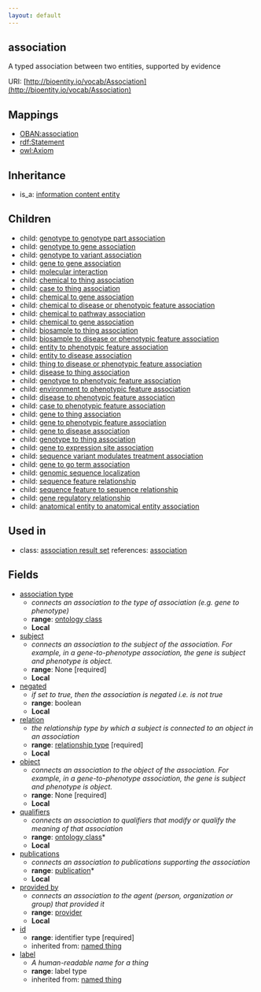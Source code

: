 ```yaml
---
layout: default
---
```


## association


A typed association between two entities, supported by evidence

URI: [http://bioentity.io/vocab/Association](http://bioentity.io/vocab/Association)
## Mappings

 * [OBAN:association](http://purl.obolibrary.org/obo/OBAN_association)
 * [rdf:Statement](http://purl.obolibrary.org/obo/rdf_Statement)
 * [owl:Axiom](http://purl.obolibrary.org/obo/owl_Axiom)

## Inheritance

 *  is_a: [information content entity](InformationContentEntity.html)

## Children

 *  child: [genotype to genotype part association](GenotypeToGenotypePartAssociation.html)
 *  child: [genotype to gene association](GenotypeToGeneAssociation.html)
 *  child: [genotype to variant association](GenotypeToVariantAssociation.html)
 *  child: [gene to gene association](GeneToGeneAssociation.html)
 *  child: [molecular interaction](MolecularInteraction.html)
 *  child: [chemical to thing association](ChemicalToThingAssociation.html)
 *  child: [case to thing association](CaseToThingAssociation.html)
 *  child: [chemical to gene association](ChemicalToGeneAssociation.html)
 *  child: [chemical to disease or phenotypic feature association](ChemicalToDiseaseOrPhenotypicFeatureAssociation.html)
 *  child: [chemical to pathway association](ChemicalToPathwayAssociation.html)
 *  child: [chemical to gene association](ChemicalToGeneAssociation.html)
 *  child: [biosample to thing association](BiosampleToThingAssociation.html)
 *  child: [biosample to disease or phenotypic feature association](BiosampleToDiseaseOrPhenotypicFeatureAssociation.html)
 *  child: [entity to phenotypic feature association](EntityToPhenotypicFeatureAssociation.html)
 *  child: [entity to disease association](EntityToDiseaseAssociation.html)
 *  child: [thing to disease or phenotypic feature association](ThingToDiseaseOrPhenotypicFeatureAssociation.html)
 *  child: [disease to thing association](DiseaseToThingAssociation.html)
 *  child: [genotype to phenotypic feature association](GenotypeToPhenotypicFeatureAssociation.html)
 *  child: [environment to phenotypic feature association](EnvironmentToPhenotypicFeatureAssociation.html)
 *  child: [disease to phenotypic feature association](DiseaseToPhenotypicFeatureAssociation.html)
 *  child: [case to phenotypic feature association](CaseToPhenotypicFeatureAssociation.html)
 *  child: [gene to thing association](GeneToThingAssociation.html)
 *  child: [gene to phenotypic feature association](GeneToPhenotypicFeatureAssociation.html)
 *  child: [gene to disease association](GeneToDiseaseAssociation.html)
 *  child: [genotype to thing association](GenotypeToThingAssociation.html)
 *  child: [gene to expression site association](GeneToExpressionSiteAssociation.html)
 *  child: [sequence variant modulates treatment association](SequenceVariantModulatesTreatmentAssociation.html)
 *  child: [gene to go term association](GeneToGoTermAssociation.html)
 *  child: [genomic sequence localization](GenomicSequenceLocalization.html)
 *  child: [sequence feature relationship](SequenceFeatureRelationship.html)
 *  child: [sequence feature to sequence relationship](SequenceFeatureToSequenceRelationship.html)
 *  child: [gene regulatory relationship](GeneRegulatoryRelationship.html)
 *  child: [anatomical entity to anatomical entity association](AnatomicalEntityToAnatomicalEntityAssociation.html)

## Used in

 *  class: [association result set](AssociationResultSet.html) references: [association](Association.html)

## Fields

 * [association type](association_type.html)
    * _connects an association to the type of association (e.g. gene to phenotype)_
    * __range__: [ontology class](OntologyClass.html)
    * __Local__
 * [subject](subject.html)
    * _connects an association to the subject of the association. For example, in a gene-to-phenotype association, the gene is subject and phenotype is object._
    * __range__: None [required]
    * __Local__
 * [negated](negated.html)
    * _if set to true, then the association is negated i.e. is not true_
    * __range__: boolean
    * __Local__
 * [relation](relation.html)
    * _the relationship type by which a subject is connected to an object in an association_
    * __range__: [relationship type](RelationshipType.html) [required]
    * __Local__
 * [object](object.html)
    * _connects an association to the object of the association. For example, in a gene-to-phenotype association, the gene is subject and phenotype is object._
    * __range__: None [required]
    * __Local__
 * [qualifiers](qualifiers.html)
    * _connects an association to qualifiers that modify or qualify the meaning of that association_
    * __range__: [ontology class](OntologyClass.html)*
    * __Local__
 * [publications](publications.html)
    * _connects an association to publications supporting the association_
    * __range__: [publication](Publication.html)*
    * __Local__
 * [provided by](provided_by.html)
    * _connects an association to the agent (person, organization or group) that provided it_
    * __range__: [provider](Provider.html)
    * __Local__
 * [id](id.html)
    * __range__: identifier type [required]
    * inherited from: [named thing](NamedThing.html)
 * [label](label.html)
    * _A human-readable name for a thing_
    * __range__: label type
    * inherited from: [named thing](NamedThing.html)
